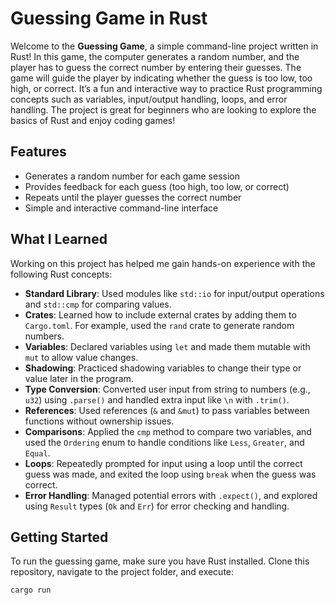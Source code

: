 # Guessing Game in Rust

Welcome to the **Guessing Game**, a simple command-line project written in Rust! In this game, the computer generates a random number, and the player has to guess the correct number by entering their guesses. The game will guide the player by indicating whether the guess is too low, too high, or correct. It’s a fun and interactive way to practice Rust programming concepts such as variables, input/output handling, loops, and error handling. The project is great for beginners who are looking to explore the basics of Rust and enjoy coding games!

## Features
- Generates a random number for each game session
- Provides feedback for each guess (too high, too low, or correct)
- Repeats until the player guesses the correct number
- Simple and interactive command-line interface

## What I Learned
Working on this project has helped me gain hands-on experience with the following Rust concepts:
- **Standard Library**: Used modules like `std::io` for input/output operations and `std::cmp` for comparing values.
- **Crates**: Learned how to include external crates by adding them to `Cargo.toml`. For example, used the `rand` crate to generate random numbers.
- **Variables**: Declared variables using `let` and made them mutable with `mut` to allow value changes.
- **Shadowing**: Practiced shadowing variables to change their type or value later in the program.
- **Type Conversion**: Converted user input from string to numbers (e.g., `u32`) using `.parse()` and handled extra input like `\n` with `.trim()`.
- **References**: Used references (`&` and `&mut`) to pass variables between functions without ownership issues.
- **Comparisons**: Applied the `cmp` method to compare two variables, and used the `Ordering` enum to handle conditions like `Less`, `Greater`, and `Equal`.
- **Loops**: Repeatedly prompted for input using a loop until the correct guess was made, and exited the loop using `break` when the guess was correct.
- **Error Handling**: Managed potential errors with `.expect()`, and explored using `Result` types (`Ok` and `Err`) for error checking and handling.

## Getting Started

To run the guessing game, make sure you have Rust installed. Clone this repository, navigate to the project folder, and execute:

```bash
cargo run

